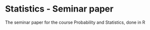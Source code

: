 # Statistics - Seminar paper
The seminar paper for the course Probability and Statistics, done in R
